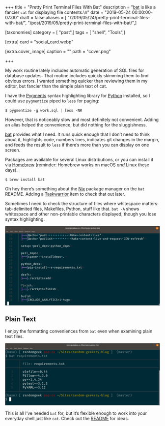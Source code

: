 +++
title = "Pretty Print Terminal Files With Bat"
description = "[bat](https://github.com/sharkdp/bat) is like a fancier `cat` for displaying file contents.\n"
date = "2019-05-24 00:00:00-07:00"
draft = false
aliases = [ "/2019/05/24/pretty-print-terminal-files-with-bat/", "/post/2019/05/pretty-print-terminal-files-with-bat/",]

[taxonomies]
category = [ "post",]
tags = [ "shell", "Tools",]

[extra]
card = "social_card.webp"

[extra.cover_image]
caption = ""
path = "cover.png"

+++

My work routine lately includes automatic generation of SQL files for
database updates. That routine includes quickly skimming them to find
obvious errors. I wanted something quicker than reviewing them in my
editor, but fancier than the simple plain text of cat.

I have the [Pygments](http://pygments.org/) syntax highlighting library
for [Python](/tags/python) installed, so I could use `pygmentize` piped
to `less` for paging:

    $ pygmentize -g work.sql | less -NR

However, that is noticeably slow and most definitely not convenient.
Adding an alias helped the convenience, but did nothing for the
sluggishness.

[bat](https://github.com/sharkdp/bat) provides what I need. It runs
quick enough that I don’t need to think about it, highlights code,
numbers lines, indicates git changes in the margin, and feeds the result
to `less` if there’s more than you can display on one screen.

Packages are available for several Linux distributions, or you can
install it via [Homebrew](https://brew.sh/) (reminder: Homebrew works on
macOS *and* Linux these days).

    $ brew install bat

<aside class="admonition">

Oh hey there’s something about the [Nix](https://nixos.org/nix/) package
manager on the `bat` README. Adding a [Taskwarrior](/tags/taskwarrior)
item to check that out later.

</aside>

Sometimes I need to check the structure of files where whitespace
matters: tab-delimited files, Makefiles, Python, stuff like that. `bat
-A` shows whitespace and other non-printable characters displayed,
though you lose syntax highlighting.

![The site Makefile — oh look a trailing space!](showing-whitespace.png)

## Plain Text

I enjoy the formatting conveniences from `bat` even when examining plain
text files.

![bat showing a plain text file](bat-plain-text.png)


This is all I’ve needed `bat` for, but it’s flexible enough to work into
your everyday shell just like `cat`. Check out the
[README](https://github.com/sharkdp/bat) for ideas.